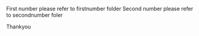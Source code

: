 First number please refer to firstnumber folder
Second number please refer to secondnumber foler

Thankyou
